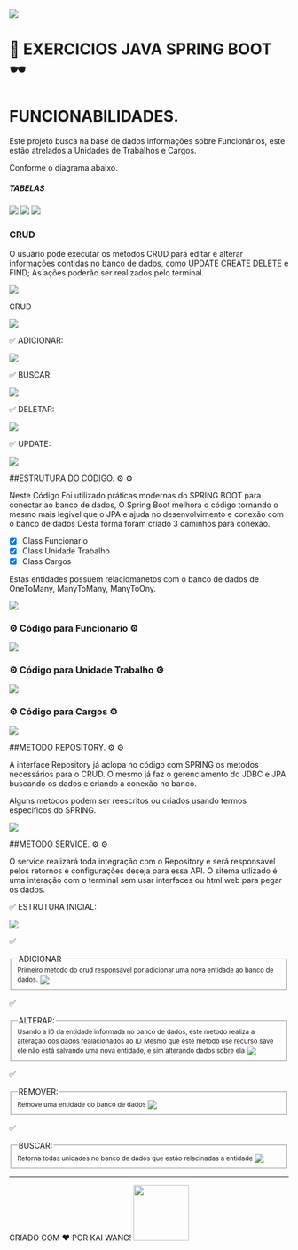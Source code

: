 
<img src="./src/main/img/imagem000.png"/>

<!-- @import "[TOC]" {cmd="toc" depthFrom=1 depthTo=6 orderedList=false} -->

# :white_flower: EXERCICIOS JAVA SPRING BOOT :dark_sunglasses:

# FUNCIONABILIDADES.

Este projeto busca na base de dados informações sobre Funcionários, este estão atrelados a Unidades de Trabalhos e Cargos.

Conforme o diagrama abaixo.

##### TABELAS

<img src="./src/main/img/imagem007.png"/>
<img src="./src/main/img/imagem008.png"/>
<img src="./src/main/img/imagem009.png"/>


### CRUD

O usuário pode executar os metodos CRUD para editar e alterar informações contidas no banco de dados, como UPDATE CREATE DELETE e FIND;
As ações poderão ser realizados pelo terminal.

<img src="./src/main/img/imagem001.png"/>

CRUD

<img src="./src/main/img/imagem002.png"/>

:white_check_mark: ADICIONAR:

<img src="./src/main/img/imagem003.png"/>

:white_check_mark: BUSCAR:

<img src="./src/main/img/imagem004.png"/>

:white_check_mark: DELETAR:

<img src="./src/main/img/imagem005.png"/>

:white_check_mark: UPDATE:

<img src="./src/main/img/imagem006.png"/>


##ESTRUTURA DO CÓDIGO. :gear: :gear:

Neste Código Foi utilizado práticas modernas do SPRING BOOT para conectar ao banco de dados,
O Spring Boot melhora o código tornando o mesmo mais legivel que o JPA e ajuda no desenvolvimento e conexão com o banco de dados
Desta forma foram criado 3 caminhos para conexão.
- [x] Class Funcionario
- [x] Class Unidade Trabalho
- [x] Class Cargos

Estas entidades possuem relaciomanetos com o banco de dados de OneToMany, ManyToMany, ManyToOny.

<img src="./src/main/img/imagem010.png" align="center"/>

### :gear: Código para Funcionario :gear:

<img src="./src/main/img/imagem011.png" align="center"/>

### :gear: Código para Unidade Trabalho :gear:

<img src="./src/main/img/imagem012.png" align="center"/>

### :gear: Código para Cargos :gear:

<img src="./src/main/img/imagem013.png" align="center"/>

##METODO REPOSITORY. :gear: :gear:

A interface Repository já aclopa no código com SPRING os metodos necessários para o CRUD.
O mesmo já faz o gerenciamento do JDBC e JPA buscando os dados e criando a conexão no banco.

Alguns metodos podem ser reescritos ou criados usando termos especificos do SPRING.

<img src="./src/main/img/imagem014.png" align="center"/>

##METODO SERVICE. :gear: :gear:

O service realizará toda integração com o Repository e será responsável pelos retornos e configurações deseja para essa API.
O sitema utlizado é uma interação com o terminal sem usar interfaces ou html web para pegar os dados.

:white_check_mark: ESTRUTURA INICIAL:

<img src="./src/main/img/imagem015.png" align="center"/>

:white_check_mark: 
<fieldset>
<legend>ADICIONAR</legend>
<small>Primeiro metodo do crud responsável por adicionar uma nova entidade ao banco de dados.</small>
<img src="./src/main/img/imagem016.png" align="center"/>
</fieldset>

:white_check_mark:
<fieldset>
<legend>ALTERAR:</legend>
<small>Usando a ID da entidade informada no banco de dados, este metodo realiza a alteração dos dados realacionados ao ID</small>
<small>Mesmo que este metodo use recurso save ele não está salvando uma nova entidade, e sim alterando dados sobre ela</small>
<img src="./src/main/img/imagem017.png" align="center"/>
</fieldset>

:white_check_mark: 
<fieldset>
<legend>REMOVER:</legend>
<small>Remove uma entidade do banco de dados</small>
<img src="./src/main/img/imagem018.png" align="center"/>
<br/>
</fieldset>

:white_check_mark: 
<fieldset>
<legend>BUSCAR:</legend>
<small>Retorna todas unidades no banco de dados que estão relacinadas a entidade</small>
<img src="./src/main/img/imagem019.png" align="center"/>
<br/>
</fieldset>

---

CRIADO COM :heart: POR KAI WANG!
<img src="./src/main/img/kai06.png" width="100px" heigth="100px"/>
